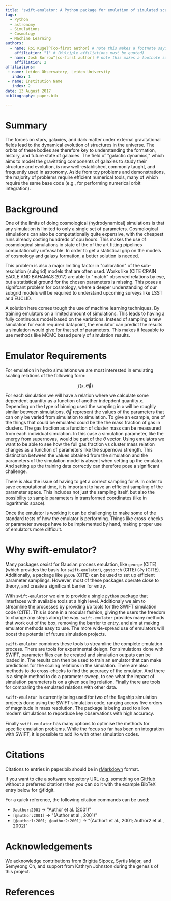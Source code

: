 ```yaml
---
title: 'swift-emulator: A Python package for emulation of simulated scaling relations'
tags:
  - Python
  - astronomy
  - Simulations
  - Cosmology
  - Machine Learning
authors:
  - name: Roi Kugel^[co-first author] # note this makes a footnote saying 'co-first author'
    affiliation: "1" # (Multiple affiliations must be quoted)
  - name: Josh Borrow^[co-first author] # note this makes a footnote saying 'co-first author'
    affiliation: 2
affiliations:
 - name: Leiden Observatory, Leiden University
   index: 1
 - name: Institution Name
   index: 2
date: 13 August 2017
bibliography: paper.bib

---
```


# Summary

The forces on stars, galaxies, and dark matter under external gravitational
fields lead to the dynamical evolution of structures in the universe. The orbits
of these bodies are therefore key to understanding the formation, history, and
future state of galaxies. The field of "galactic dynamics," which aims to model
the gravitating components of galaxies to study their structure and evolution,
is now well-established, commonly taught, and frequently used in astronomy.
Aside from toy problems and demonstrations, the majority of problems require
efficient numerical tools, many of which require the same base code (e.g., for
performing numerical orbit integration).

# Background

One of the limits of doing cosmological (hydrodynamical) simulations is
that any simulation is limited to only a single set of parameters. Cosmological
simulations can also be computationally quite expensive, with the cheapest runs
already costing hundreds of cpu hours. This makes the use of cosmological
simulations in state of the of the art fitting pipelines computationally
unfeasable. In order to get a statistical grip on the models of cosmology
and galaxy formation, a better solution is needed.

This problem is also a major limiting factor in "calibration" of the
sub-resolution (subgrid) models that are often used. Works like (CITE CRAIN EAGLE
AND BAHAMAS 2017) are able to "match" observed relations by eye, but a
statistical ground for the chosen parameters is missing. This poses
a signifcant problem for cosmology, where a deeper understanding of
our subgrid models will be required to understand upcoming surveys
like LSST and EUCLID.

A solution here comes trough the use of machine learning techniques. By
training emulators on a limited amount of simulations. This leads to having
a fully continuous model based on the variations. Instead of sampling a new
simulation for each required datapoint, the emulator can predict the results a
simulation would give for that set of parameters. This makes it feasable
to use methods like MCMC based purely of simulation results.

# Emulator Requirements

For emulation in hydro simulations we are most interested in emulating
scaling relations of the following form:

$$f(x,\vec\theta)$$

For each simulation we will have a relation where we calculate some
dependent quantity as a function of another indepdent quantity $x$.
Depending on the type of binning used the sampling in $x$ will be
roughly similar between simulations. $\vec\theta$ represent the
values of the parameters that can only be varied from simulation
to simulation. To give an example, one of the things that could
be emulated could be the the mass fraction of gas in clusters. The
gas fraction as a function of cluster mass can be meassured
from each individual simulation. In this case a simulation parameter,
like the energy from supernovas, would be part of the $\theta$
vector. Using emulators we want to be able to see how the full gas fraction vs
cluster mass relation changes as a function of parameters like
the supernova strength. This distinction between the values obtained from
the simulation and the parameters of the simulation model is absent
when setting up the emulator. And setting up the training data
correctly can therefore pose a significant challenge.

There is also the issue of having to get a correct sampling for
$\theta$. In order to save computational time, it is important
to have an efficient sampling of the parameter space. This includes
not just the sampling itself, but also the possibility to sample
parameters in transformed coordinates (like in logarithmic space).

Once the emulator is working it can be challenging to make
some of the standard tests of how the emulator is performing.
Things like cross-checks or parameter sweeps have to be implemented
by hand, making proper use of emulators more difficult.

# Why swift-emulator?

Many packages cexist for Gausian process emulation, like
`george` (CITE) (which provides the basis for `swift-emulator`),
`gpytorch` (CITE) `GPy` (CITE). Additionally, a package like
`pyDOE` (CITE) can be used to set up efficient parameter samplings.
However, most of these packages operate close to theory, and create
a significant barrier for entry.

With `swift-emulator` we aim to provide a single `python` package
that interfaces with available tools at a high level. Additionaly
we aim to streamline the processes by providing i/o tools for the
SWIFT simulation code (CITE). This is done in a modular
fashion, giving the users the freedom to change any steps along the way.
`swift-emulator` provides many methods that work out of the box,
removing the barrier to entry, and aim at making emulator methods easy to
use. The more wide-spread use of emulators will boost the potential of 
future simulation projects.

`swift-emulator` combines these tools to streamline the complete emulation
process. There are tools for experimental deisgn. For simulations done with
SWIFT, parameter files can be created and simulation outputs can be loaded
in. The results can then be used to train an emulator that can make 
predictions for the scaling relations in the simulation. There are also methods
to do cross-checks to find the accuracy of the emulator. And there is a
simple method to do a parameter sweep, to see what the impact of simulation
parameters is on a given scaling relation. Finally there are tools for comparing
the emulated relations with other data.

`swift-emulator` is currently being used for two of the flagship simulation
projects done using the SWIFT simulation code, ranging accros five orders of 
magnitude in mass resolution. The package is being used to allow modern
simulations to reporduce key observations with high accuracy.

Finally `swift-emulator` has many options to optimise the methods for
specific emulation problems. While the focus so far has been on integration
with SWIFT, it is possible to add i/o with other simulation codes.

# Citations

Citations to entries in paper.bib should be in
[rMarkdown](http://rmarkdown.rstudio.com/authoring_bibliographies_and_citations.html)
format.

If you want to cite a software repository URL (e.g. something on GitHub without a preferred
citation) then you can do it with the example BibTeX entry below for @fidgit.

For a quick reference, the following citation commands can be used:
- `@author:2001`  ->  "Author et al. (2001)"
- `[@author:2001]` -> "(Author et al., 2001)"
- `[@author1:2001; @author2:2001]` -> "(Author1 et al., 2001; Author2 et al., 2002)"

# Acknowledgements

We acknowledge contributions from Brigitta Sipocz, Syrtis Major, and Semyeong
Oh, and support from Kathryn Johnston during the genesis of this project.

# References